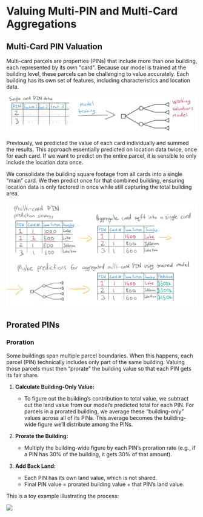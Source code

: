 # Valuing Multi-PIN and Multi-Card Aggregations

## Multi-Card PIN Valuation

Multi-card parcels are properties (PINs) that include more than one building,
each represented by its own "card". Because our model is trained at the building
level, these parcels can be challenging to value accurately. Each building has its
own set of features, including characteristics and location data.

![](/Residential/model_single_card_assumption.PNG)

Previously, we predicted the value of each card individually and summed the results. This approach essentially predicted on location data twice, once for each card. If we want to predict on the entire parcel, it is sensible to only include the location data once.

We consolidate the building square footage from all cards into a single “main” card.
We then predict once for that combined building, ensuring location data is only
factored in once while still capturing the total building area.

![](/Residential/model_multi_card_aggregation.PNG)

## Prorated PINs

### Proration

Some buildings span multiple parcel boundaries. When this happens, each parcel (PIN) technically includes only part of the same building. Valuing those parcels must then “prorate” the building value so that each PIN gets its fair share.

1. **Calculate Building-Only Value:**  
   - To figure out the building’s contribution to total value, we subtract out the land value from our model’s predicted total for each PIN. For parcels in a prorated building, we average these “building-only” values across all of its PINs. This average becomes the building-wide figure we’ll distribute among the PINs.

2. **Prorate the Building:**  
   - Multiply the building-wide figure by each PIN’s proration rate (e.g., if a PIN has 30% of the building, it gets 30% of that amount).  

3. **Add Back Land:**  
   - Each PIN has its own land value, which is not shared.  
   - Final PIN value = prorated building value + that PIN’s land value.

This is a toy example illustrating the process:

![](/Residential/model_prorated_building.PNG)
